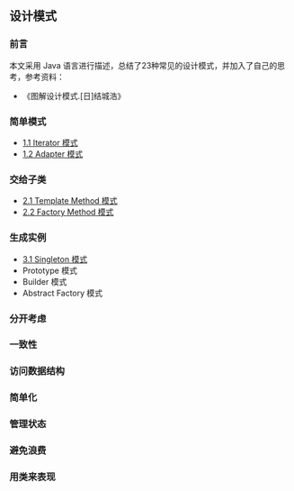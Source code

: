 ## 设计模式

### 前言

本文采用 Java 语言进行描述，总结了23种常见的设计模式，并加入了自己的思考，参考资料：

* 《图解设计模式.[日]结城浩》



### 简单模式

* [1.1 Iterator 模式](1.1迭代器模式.md)
* [1.2 Adapter 模式](1.2适配器模式.md)

### 交给子类

* [2.1 Template Method 模式](2.1模板方法模式.md)
* [2.2 Factory Method 模式](2.2工厂方法模式.md)

### 生成实例

* [3.1 Singleton 模式](3.1单例模式.md)
* Prototype 模式
* Builder 模式
* Abstract Factory 模式

### 分开考虑

### 一致性

### 访问数据结构

### 简单化

### 管理状态

### 避免浪费

### 用类来表现

